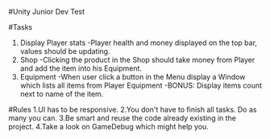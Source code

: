 #Unity Junior Dev Test

#Tasks

1. Display Player stats
-Player health and money displayed on the top bar, values should be updating.
2. Shop
-Clicking the product in the Shop should take money from Player and add the item into his Equipment.
3. Equipment
-When user click a button in the Menu display a Window which lists all items from Player Equipment 
-BONUS: Display items count next to name of the item. 

#Rules
1.UI has to be responsive.
2.You don't have to finish all tasks. Do as many you can.
3.Be smart and reuse the code already existing in the project.
4.Take a look on GameDebug which might help you.
